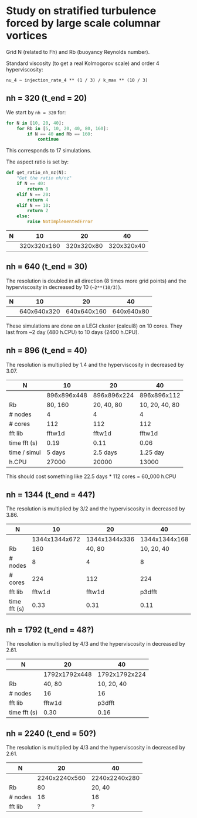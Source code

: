 # Study on stratified turbulence forced by large scale columnar vortices

Grid N (related to Fh) and Rb (buoyancy Reynolds number).

Standard viscosity (to get a real Kolmogorov scale) and order 4 hyperviscosity:

```
nu_4 ~ injection_rate_4 ** (1 / 3) / k_max ** (10 / 3)
```

## nh = 320 (t_end = 20)

We start by `nh = 320` for:

```python
for N in [10, 20, 40]:
    for Rb in [5, 10, 20, 40, 80, 160]:
        if N == 40 and Rb == 160:
            continue
```

This corresponds to 17 simulations.

The aspect ratio is set by:

```python
def get_ratio_nh_nz(N):
    "Get the ratio nh/nz"
    if N == 40:
        return 8
    elif N == 20:
        return 4
    elif N == 10:
        return 2
    else:
        raise NotImplementedError
```

| N | 10          | 20         | 40         |
|---|-------------|------------|------------|
|   | 320x320x160 | 320x320x80 | 320x320x40 |

## nh = 640 (t_end = 30)

The resolution is doubled in all direction (8 times more grid points) and the hyperviscosity in decreased by 10 (`~2**(10/3)`).

| N | 10          | 20          | 40         |
|---|-------------|-------------|------------|
|   | 640x640x320 | 640x640x160 | 640x640x80 |

These simulations are done on a LEGI cluster (calcul8) on 10 cores. They last from ~2 day (480 h.CPU) to 10 days (2400 h.CPU).

## nh = 896 (t_end = 40)

The resolution is multiplied by 1.4 and the hyperviscosity in decreased by 3.07.

| N            | 10            | 20            | 40             |
|--------------|---------------|---------------|----------------|
|              | 896x896x448   | 896x896x224   | 896x896x112    |
| Rb           | 80, 160       | 20, 40, 80    | 10, 20, 40, 80 |
| # nodes      | 4             | 4             | 4              |
| # cores      | 112           | 112           | 112            |
| fft lib      | fftw1d        | fftw1d        | fftw1d         |
| time fft (s) | 0.19          | 0.11          | 0.06           |
| time / simul | 5 days        | 2.5 days      | 1.25 day       |
| h.CPU        | 27000         | 20000         | 13000          |

This should cost something like 22.5 days * 112 cores = 60_000 h.CPU

## nh = 1344 (t_end = 44?)

The resolution is multiplied by 3/2 and the hyperviscosity in decreased by 3.86.

| N            | 10            | 20            | 40            |
|--------------|---------------|---------------|---------------|
|              | 1344x1344x672 | 1344x1344x336 | 1344x1344x168 |
| Rb           | 160           | 40, 80        | 10, 20, 40    |
| # nodes      | 8             | 4             | 8             |
| # cores      | 224           | 112           | 224           |
| fft lib      | fftw1d        | fftw1d        | p3dfft        |
| time fft (s) | 0.33          | 0.31          | 0.11          |

## nh = 1792 (t_end = 48?)

The resolution is multiplied by 4/3 and the hyperviscosity in decreased by 2.61.

| N            | 20            | 40            |
|--------------|---------------|---------------|
|              | 1792x1792x448 | 1792x1792x224 |
| Rb           | 40, 80        | 10, 20, 40    |
| # nodes      | 16            | 16            |
| fft lib      | fftw1d        | p3dfft        |
| time fft (s) | 0.30          | 0.16          |


## nh = 2240 (t_end = 50?)

The resolution is multiplied by 4/3 and the hyperviscosity in decreased by 2.61.

| N       | 20            | 40            |
|---------|---------------|---------------|
|         | 2240x2240x560 | 2240x2240x280 |
| Rb      | 80            | 20, 40        |
| # nodes | 16            | 16            |
| fft lib | ?             | ?             |
